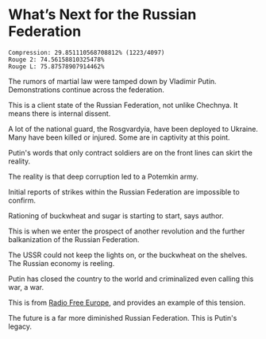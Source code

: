 # What’s Next for the Russian Federation

```
Compression: 29.851110568708812% (1223/4097)
Rouge 2: 74.56158810325478%
Rouge L: 75.87578907914462%
```

The rumors of martial law were tamped down by Vladimir Putin. Demonstrations continue across the federation.

This is a client state of the Russian Federation, not unlike Chechnya. It means there is internal dissent.

A lot of the national guard, the Rosgvardyia, have been deployed to Ukraine. Many have been killed or injured. Some are in captivity at this point.

Putin's words that only contract soldiers are on the front lines can skirt the reality.

The reality is that deep corruption led to a Potemkin army.

Initial reports of strikes within the Russian Federation are impossible to confirm.

Rationing of buckwheat and sugar is starting to start, says author.

This is when we enter the prospect of another revolution and the further balkanization of the Russian Federation.

The USSR could not keep the lights on, or the buckwheat on the shelves. The Russian economy is reeling.

Putin has closed the country to the world and criminalized even calling this war, a war.

This is from [Radio Free Europe](https://www.rferl.org/a/russian-soldiers-ukraine-cannon-fodder-governor/31739187.html), and provides an example of this tension.

The future is a far more diminished Russian Federation. This is Putin's legacy.
